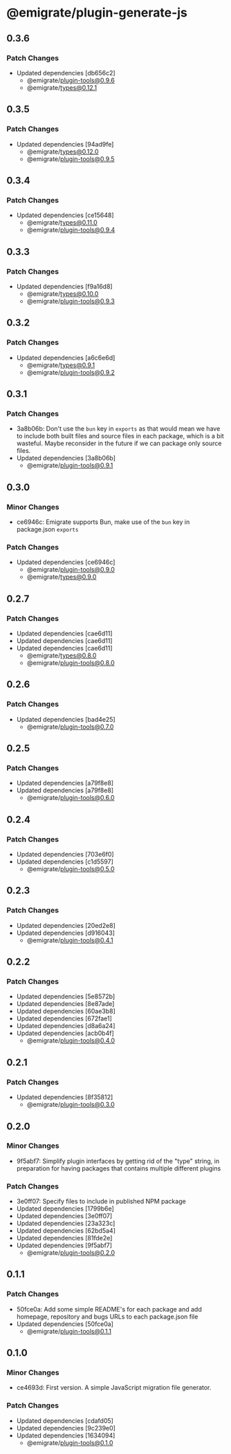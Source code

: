 # @emigrate/plugin-generate-js

## 0.3.6

### Patch Changes

- Updated dependencies [db656c2]
  - @emigrate/plugin-tools@0.9.6
  - @emigrate/types@0.12.1

## 0.3.5

### Patch Changes

- Updated dependencies [94ad9fe]
  - @emigrate/types@0.12.0
  - @emigrate/plugin-tools@0.9.5

## 0.3.4

### Patch Changes

- Updated dependencies [ce15648]
  - @emigrate/types@0.11.0
  - @emigrate/plugin-tools@0.9.4

## 0.3.3

### Patch Changes

- Updated dependencies [f9a16d8]
  - @emigrate/types@0.10.0
  - @emigrate/plugin-tools@0.9.3

## 0.3.2

### Patch Changes

- Updated dependencies [a6c6e6d]
  - @emigrate/types@0.9.1
  - @emigrate/plugin-tools@0.9.2

## 0.3.1

### Patch Changes

- 3a8b06b: Don't use the `bun` key in `exports` as that would mean we have to include both built files and source files in each package, which is a bit wasteful. Maybe reconsider in the future if we can package only source files.
- Updated dependencies [3a8b06b]
  - @emigrate/plugin-tools@0.9.1

## 0.3.0

### Minor Changes

- ce6946c: Emigrate supports Bun, make use of the `bun` key in package.json `exports`

### Patch Changes

- Updated dependencies [ce6946c]
  - @emigrate/plugin-tools@0.9.0
  - @emigrate/types@0.9.0

## 0.2.7

### Patch Changes

- Updated dependencies [cae6d11]
- Updated dependencies [cae6d11]
- Updated dependencies [cae6d11]
  - @emigrate/types@0.8.0
  - @emigrate/plugin-tools@0.8.0

## 0.2.6

### Patch Changes

- Updated dependencies [bad4e25]
  - @emigrate/plugin-tools@0.7.0

## 0.2.5

### Patch Changes

- Updated dependencies [a79f8e8]
- Updated dependencies [a79f8e8]
  - @emigrate/plugin-tools@0.6.0

## 0.2.4

### Patch Changes

- Updated dependencies [703e6f0]
- Updated dependencies [c1d5597]
  - @emigrate/plugin-tools@0.5.0

## 0.2.3

### Patch Changes

- Updated dependencies [20ed2e8]
- Updated dependencies [d916043]
  - @emigrate/plugin-tools@0.4.1

## 0.2.2

### Patch Changes

- Updated dependencies [5e8572b]
- Updated dependencies [8e87ade]
- Updated dependencies [60ae3b8]
- Updated dependencies [672fae1]
- Updated dependencies [d8a6a24]
- Updated dependencies [acb0b4f]
  - @emigrate/plugin-tools@0.4.0

## 0.2.1

### Patch Changes

- Updated dependencies [8f35812]
  - @emigrate/plugin-tools@0.3.0

## 0.2.0

### Minor Changes

- 9f5abf7: Simplify plugin interfaces by getting rid of the "type" string, in preparation for having packages that contains multiple different plugins

### Patch Changes

- 3e0ff07: Specify files to include in published NPM package
- Updated dependencies [1799b6e]
- Updated dependencies [3e0ff07]
- Updated dependencies [23a323c]
- Updated dependencies [62bd5a4]
- Updated dependencies [81fde2e]
- Updated dependencies [9f5abf7]
  - @emigrate/plugin-tools@0.2.0

## 0.1.1

### Patch Changes

- 50fce0a: Add some simple README's for each package and add homepage, repository and bugs URLs to each package.json file
- Updated dependencies [50fce0a]
  - @emigrate/plugin-tools@0.1.1

## 0.1.0

### Minor Changes

- ce4693d: First version. A simple JavaScript migration file generator.

### Patch Changes

- Updated dependencies [cdafd05]
- Updated dependencies [9c239e0]
- Updated dependencies [1634094]
  - @emigrate/plugin-tools@0.1.0
